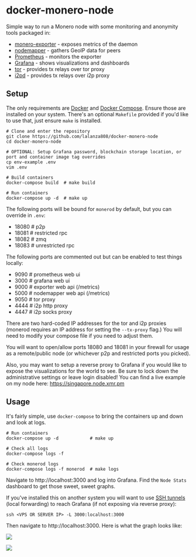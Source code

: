 # docker-monero-node

Simple way to run a Monero node with some monitoring and anonymity tools packaged in:

* [monero-exporter](https://github.com/cirocosta/monero-exporter) - exposes metrics of the daemon
* [nodemapper](./dockerfiles/nodemapper.py) - gathers GeoIP data for peers
* [Prometheus](https://prometheus.io/docs/introduction/overview/) - monitors the exporter
* [Grafana](https://grafana.com/) - shows visualizations and dashboards
* [tor](https://www.torproject.org/) - provides tx relays over tor proxy
* [i2pd](https://i2pd.website/) - provides tx relays over i2p proxy


## Setup

The only requirements are [Docker](https://docs.docker.com/get-docker/) and [Docker Compose](https://docs.docker.com/compose/install/). Ensure those are installed on your system. There's an optional `Makefile` provided if you'd like to use that, just ensure `make` is installed.

```
# Clone and enter the repository
git clone https://github.com/lalanza808/docker-monero-node
cd docker-monero-node

# OPTIONAL: Setup Grafana password, blockchain storage location, or port and container image tag overrides
cp env-example .env
vim .env

# Build containers
docker-compose build  # make build

# Run containers
docker-compose up -d  # make up
```

The following ports will be bound for `monerod` by default, but you can override in `.env`:
- 18080   # p2p
- 18081   # restricted rpc
- 18082   # zmq
- 18083   # unrestricted rpc

The following ports are commented out but can be enabled to test things locally:
- 9090  # prometheus web ui
- 3000  # grafana web ui
- 9000  # exporter web api (/metrics)
- 5000  # nodemapper web api (/metrics)
- 9050  # tor proxy
- 4444  # i2p http proxy
- 4447  # i2p socks proxy

There are two hard-coded IP addresses for the tor and i2p proxies (monerod requires an IP address for setting the `--tx-proxy` flag.) You will need to modify your compose file if you need to adjust them.

You will want to open/allow ports 18080 and 18081 in your firewall for usage as a remote/public node (or whichever p2p and restricted ports you picked).

Also, you may want to setup a reverse proxy to Grafana if you would like to expose the visualizations for the world to see. Be sure to lock down the administrative settings or leave login disabled! You can find a live example on my node here: https://singapore.node.xmr.pm

## Usage

It's fairly simple, use `docker-compose` to bring the containers up and down and look at logs.

```
# Run containers
docker-compose up -d            # make up

# Check all logs
docker-compose logs -f

# Check monerod logs
docker-compose logs -f monerod  # make logs
```

Navigate to http://localhost:3000 and log into Grafana. Find the `Node Stats` dashboard to get those sweet, sweet graphs.

If you've installed this on another system you will want to use [SSH tunnels](https://www.ssh.com/ssh/tunneling/example) (local forwarding) to reach Grafana (if not exposing via reverse proxy):

```
ssh <VPS OR SERVER IP> -L 3000:localhost:3000
```

Then navigate to http://localhost:3000. Here is what the graph looks like:

![](static/graf1.png)

![](static/graf2.png)

